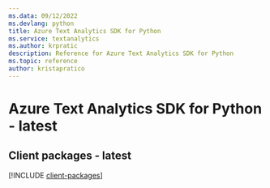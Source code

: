 ```yaml
---
ms.data: 09/12/2022
ms.devlang: python
title: Azure Text Analytics SDK for Python
ms.service: textanalytics
ms.author: krpratic
description: Reference for Azure Text Analytics SDK for Python
ms.topic: reference
author: kristapratico
---
```

# Azure Text Analytics SDK for Python - latest

## Client packages - latest
[!INCLUDE [client-packages](text-analytics-client-index.md)]